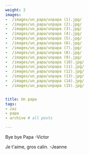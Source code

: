 ```yaml
---
weight: 2
images:
-  /images/un_papa/unpapa (1).jpg/
-  /images/un_papa/unpapa (2).jpg/
-  /images/un_papa/unpapa (3).jpg/
-  /images/un_papa/unpapa (4).jpg/
-  /images/un_papa/unpapa (5).jpg/
-  /images/un_papa/unpapa (6).jpg/
-  /images/un_papa/unpapa (7).jpg/
-  /images/un_papa/unpapa (8).jpg/
-  /images/un_papa/unpapa (9).jpg/
-  /images/un_papa/unpapa (10).jpg/
-  /images/un_papa/unpapa (11).jpg/
-  /images/un_papa/unpapa (12).jpg/
-  /images/un_papa/unpapa (13).jpg/
-  /images/un_papa/unpapa (14).jpg/
-  /images/un_papa/unpapa (15).jpg/


title: Un papa
tags:
- zaz
- papa
- archive # all posts

---
```


Bye bye Papa
-Victor

Je t'aime, gros calin.
-Jeanne